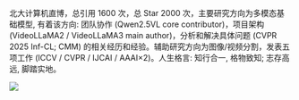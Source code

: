 北大计算机直博，总引用 1600 次，总 Star 2000 次，主要研究方向为多模态基础模型, 有着该方向: 团队协作 (Qwen2.5VL core contributor)，项目架构 (VideoLLaMA2 / VideoLLaMA3 main author)，分析和解决具体问题 (CVPR 2025 Inf-CL; CMM) 的相关经历和经验。辅助研究方向为图像/视频分割，发表五项工作 (ICCV / CVPR / IJCAI / AAAI×2)。人生格言: 知行合一, 格物致知; 志存高远, 脚踏实地。

<a href='https://scholar.google.com/citations?user=Jkkp8JAAAAAJ'><img src="https://img.shields.io/endpoint?logo=Google%20Scholar&url=https%3A%2F%2Fcdn.jsdelivr.net%2Fgh%2Fclownrat6%2Fclownrat6.github.io@google-scholar-stats%2Fgoogle_scholar_crawler%2Fresults%2Fgs_data_shieldsio.json&labelColor=f6f6f6&color=9cf&style=flat&label=citations"></a>

<!-- I am now working on audio-driven video generation and text-to-speech research. If you are seeking any form of **academic cooperation**, please feel free to email me at [rayeren613@gmail.com](mailto:rayeren613@gmail.com). We are hiring interns!

I graduated from [Chu Kochen Honors College](http://ckc.zju.edu.cn/ckcen/main.htm), Zhejiang University (浙江大学竺可桢学院) with a bachelor's degree and from the Department of Computer Science and Technology, Zhejiang University (浙江大学计算机科学与技术学院) with a master's degree, advised by [Zhou Zhao (赵洲)](https://person.zju.edu.cn/zhaozhou). I also collaborate with [Xu Tan (谭旭)](https://www.microsoft.com/en-us/research/people/xuta/), [Tao Qin (秦涛)](https://www.microsoft.com/en-us/research/people/taoqin/) and [Tie-yan Liu (刘铁岩)](https://www.microsoft.com/en-us/research/people/tyliu/) from [Microsoft Research Asia](https://www.microsoft.com/en-us/research/group/machine-learning-research-group/) <img src='./images/microsoft_logo.svg' style="width: 4em;"> closely. 

I won the [Baidu Scholarship](https://baike.baidu.com/item/%E7%99%BE%E5%BA%A6%E5%A5%96%E5%AD%A6%E9%87%91/9929412) (10 candidates worldwide each year) and [ByteDance Scholars Program](https://ur.bytedance.com/scholarship) (10 candidates worldwide each year) in 2020 and was selected as one of [the top 100 AI Chinese new stars](https://mp.weixin.qq.com/s?__biz=MzA4NzQ5MTA2NA==&mid=2653639431&idx=1&sn=25b6368c1954419b9090840347d9a27d&chksm=8be75b90bc90d286a5af3ef8e610e822d705dc3cf4382b45e3f14489f3e7ec4fd8c95ed0eceb&mpshare=1&scene=2&srcid=0511LMlj9Qv9DeIZAjMjYAU9&sharer_sharetime=1620731348139&sharer_shareid=631c113940cb81f34895aa25ab14422a#rd) and AI Chinese New Star Outstanding Scholar (10 candidates worldwide each year). 

My research interest includes speech synthesis, neural machine translation and automatic music generation. I have published 50+ papers <a href='https://scholar.google.com/citations?user=4FA6C0AAAAAJ'><img src="https://img.shields.io/endpoint?logo=Google%20Scholar&url=https%3A%2F%2Fcdn.jsdelivr.net%2Fgh%2FRayeRen%2Frayeren.github.io@google-scholar-stats%2Fgs_data_shieldsio.json&labelColor=f6f6f6&color=9cf&style=flat&label=citations"></a> at the top international AI conferences such as NeurIPS, ICML, ICLR, KDD. 

To promote the communication among the Chinese ML & NLP community, we (along with other 11 young scholars worldwide) founded the [MLNLP community](https://space.bilibili.com/168887299) in 2021. I am honored to be one of the chairs of the MLNLP committee. -->
